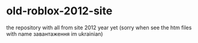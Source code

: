 # old-roblox-2012-site
the repository with all from site 2012 year yet
(sorry when see the htm files with name завантаження im ukrainian)
